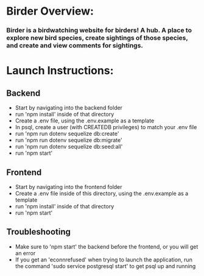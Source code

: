 # Birder Overview:
### Birder is a birdwatching website for birders! A hub. A place to explore new bird species, create sightings of those species, and create and view comments for sightings.

# Launch Instructions:
## Backend
* Start by navigating into the backend folder
* run 'npm install' inside of that directory
* Create a .env file, using the .env.example as a template
* In psql, create a user (with CREATEDB privileges) to match your .env file
* run 'npm run dotenv sequelize db:create'
* run 'npm run dotenv sequelize db:migrate'
* run 'npm run dotenv sequelize db:seed:all'
* run 'npm start'

## Frontend
* Start by navigating into the frontend folder
* Create a .env file inside of this directory, using the .env.example as a template
* run 'npm install' inside of that directory
* run 'npm start'

## Troubleshooting
* Make sure to 'npm start' the backend before the frontend, or you will get an error
* If you get an 'econnrefused' when trying to launch the application, run the command 'sudo service postgresql start' to get psql up and running
